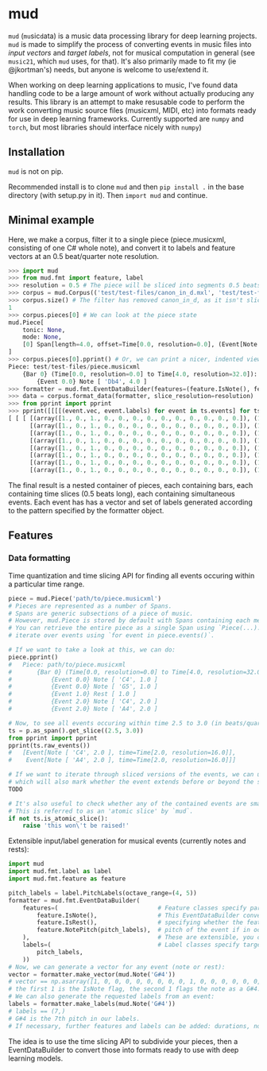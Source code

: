 # mud
`mud` (`mu`sic`d`ata) is a music data processing library for deep learning projects.
`mud` is made to simplify the process of converting events in music files into _input
vectors_ and _target labels_, not for musical computation in general (see `music21`, which
`mud` uses, for that). It's also primarily made to fit my (ie @jkortman's) needs, but
anyone is welcome to use/extend it.

When working on deep learning applications to music, I've found data handling code to be
a large amount of work without actually producing any results. This library is an attempt to
make resusable code to perform the work converting music source files (musicxml, MIDI, etc)
into formats ready for use in deep learning frameworks. Currently supported are `numpy`
and `torch`, but most libraries should interface nicely with `numpy`)

## Installation
`mud` is not on pip.

Recommended install is to clone `mud` and then `pip install .` in the base
directory (with setup.py in it). Then `import mud` and continue.

## Minimal example
Here, we make a corpus, filter it to a single piece (piece.musicxml, consisting of one C# whole note),
and convert it to labels and feature vectors at an 0.5 beat/quarter note resolution.
```python
>>> import mud
>>> from mud.fmt import feature, label
>>> resolution = 0.5 # The piece will be sliced into segments 0.5 beats/quarter notes in length
>>> corpus = mud.Corpus(('test/test-files/canon_in_d.mxl', 'test/test-files/piece.musicxml'), filters=(mud.piece_filter.AtomicSlicable(resolution),))
>>> corpus.size() # The filter has removed canon_in_d, as it isn't slicable at a resolution of 0.5
1
>>> corpus.pieces[0] # We can look at the piece state
mud.Piece[
    tonic: None,
    mode: None,
    [0] Span[length=4.0, offset=Time[0.0, resolution=0.0], (Event[Note [ 'Db4', 4.0 ], time=Time[0.0, resolution=0.0]])],
]
>>> corpus.pieces[0].pprint() # Or, we can print a nicer, indented view of the piece.
Piece: test/test-files/piece.musicxml
    {Bar 0} (Time[0.0, resolution=0.0] to Time[4.0, resolution=32.0]):
        {Event 0.0} Note [ 'Db4', 4.0 ]
>>> formatter = mud.fmt.EventDataBuilder(features=(feature.IsNote(), feature.NoteRelativePitch()), labels=(label.IsNote(), label.RelativePitchLabels()))
>>> data = corpus.format_data(formatter, slice_resolution=resolution)
>>> from pprint import pprint
>>> pprint([[[[(event.vec, event.labels) for event in ts.events] for ts in bar.timeslices] for bar in piece.bars] for piece in data.data], indent=2)
[ [ [ [(array([1., 0., 1., 0., 0., 0., 0., 0., 0., 0., 0., 0., 0.]), (1, 1))],
      [(array([1., 0., 1., 0., 0., 0., 0., 0., 0., 0., 0., 0., 0.]), (1, 1))],
      [(array([1., 0., 1., 0., 0., 0., 0., 0., 0., 0., 0., 0., 0.]), (1, 1))],
      [(array([1., 0., 1., 0., 0., 0., 0., 0., 0., 0., 0., 0., 0.]), (1, 1))],
      [(array([1., 0., 1., 0., 0., 0., 0., 0., 0., 0., 0., 0., 0.]), (1, 1))],
      [(array([1., 0., 1., 0., 0., 0., 0., 0., 0., 0., 0., 0., 0.]), (1, 1))],
      [(array([1., 0., 1., 0., 0., 0., 0., 0., 0., 0., 0., 0., 0.]), (1, 1))],
      [(array([1., 0., 1., 0., 0., 0., 0., 0., 0., 0., 0., 0., 0.]), (1, 1))]]]]
```
The final result is a nested container of pieces, each containing bars, each containing time slices (0.5 beats long), each containing simultaneous events.
Each event has has a vector and set of labels generated according to the pattern specified by the formatter object.

## Features
### Data formatting
Time quantization and time slicing API for finding all events occuring within a particular
time range.
```python
piece = mud.Piece('path/to/piece.musicxml')
# Pieces are represented as a number of Spans.
# Spans are generic subsections of a piece of music.
# However, mud.Piece is stored by default with Spans containing each measure of the piece.
# You can retrieve the entire piece as a single Span using `Piece(...).as_span()`, or
# iterate over events using `for event in piece.events()`.

# If we want to take a look at this, we can do:
piece.pprint()
#   Piece: path/to/piece.musicxml
#       {Bar 0} (Time[0.0, resolution=0.0] to Time[4.0, resolution=32.0]):
#           {Event 0.0} Note [ 'C4', 1.0 ]
#           {Event 0.0} Note [ 'G5', 1.0 ]
#           {Event 1.0} Rest [ 1.0 ]
#           {Event 2.0} Note [ 'C4', 2.0 ]
#           {Event 2.0} Note [ 'A4', 2.0 ]

# Now, to see all events occuring within time 2.5 to 3.0 (in beats/quarter notes):
ts = p.as_span().get_slice((2.5, 3.0))
from pprint import pprint
pprint(ts.raw_events())
#   [Event[Note [ 'C4', 2.0 ], time=Time[2.0, resolution=16.0]],
#    Event[Note [ 'A4', 2.0 ], time=Time[2.0, resolution=16.0]]]

# If we want to iterate through sliced versions of the events, we can use ts.sliced_events(),
# which will also mark whether the event extends before or beyond the slice:
TODO

# It's also useful to check whether any of the contained events are smaller than the slice.
# This is referred to as an 'atomic slice' by `mud`.
if not ts.is_atomic_slice():
    raise 'this won\'t be raised!'
```

Extensible input/label generation for musical events (currently notes and rests):
```python
import mud
import mud.fmt.label as label
import mud.fmt.feature as feature

pitch_labels = label.PitchLabels(octave_range=(4, 5))
formatter = mud.fmt.EventDataBuilder(
    features=(                            # Feature classes specify part of a vector to produce.
        feature.IsNote(),                 # This EventDataBuilder converts events into binary vectors
        feature.IsRest(),                 # specifying whether the feature is a note or rest, and the
        feature.NotePitch(pitch_labels),  # pitch of the event if in octave ranges 4 to 5 (two octaves).
    ),                                    # These are extensible, you can write your own features.
    labels=(                              # Label classes specify target labels to be produced from each note.
        pitch_labels,                     
    ))
# Now, we can generate a vector for any event (note or rest):
vector = formatter.make_vector(mud.Note('G#4'))
# vector == np.asarray([1, 0, 0, 0, 0, 0, 0, 0, 0, 1, 0, 0, 0, 0, 0, 0, 0, 0, 0, 0, 0, 0, 0, 0, 0, 0,])
# the first 1 is the IsNote flag, the second 1 flags the note as a G#4.
# We can also generate the requested labels from an event:
labels = formatter.make_labels(mud.Note('G#4'))
# labels == (7,)
# G#4 is the 7th pitch in our labels.
# If necessary, further features and labels can be added: durations, note velocity, etc.
```

The idea is to use the time slicing API to subdivide your pieces, then a EventDataBuilder to convert those
into formats ready to use with deep learning models.
